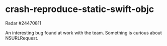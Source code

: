 # crash-reproduce-static-swift-objc
Radar #24470811

An interesting bug found at work with the team. Something is curious about NSURLRequest.
